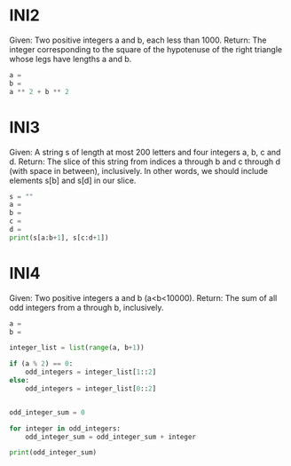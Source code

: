 # INI2
Given: Two positive integers a and b, each less than 1000.
Return: The integer corresponding to the square of the hypotenuse of the right triangle whose legs have lengths a
and b.
```python
a =
b =
a ** 2 + b ** 2
```

# INI3
Given: A string s of length at most 200 letters and four integers a, b, c and d.
Return: The slice of this string from indices a
through b and c through d (with space in between), inclusively. In other words, we should include elements s[b] and s[d] in our slice.

```python
s = ""
a =
b =
c =
d =
print(s[a:b+1], s[c:d+1])
```

# INI4
Given: Two positive integers a and b (a<b<10000).
Return: The sum of all odd integers from a through b, inclusively.

```python
a =
b =

integer_list = list(range(a, b+1))

if (a % 2) == 0:
    odd_integers = integer_list[1::2]
else:
    odd_integers = integer_list[0::2]


odd_integer_sum = 0

for integer in odd_integers:
    odd_integer_sum = odd_integer_sum + integer

print(odd_integer_sum)
```